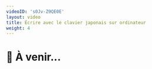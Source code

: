 ```yaml
---
videoID: 's0Jv-Z9QE0E'
layout: video
title: Écrire avec le clavier japonais sur ordinateur
weight: 4
---
```


# 👷 À venir...
